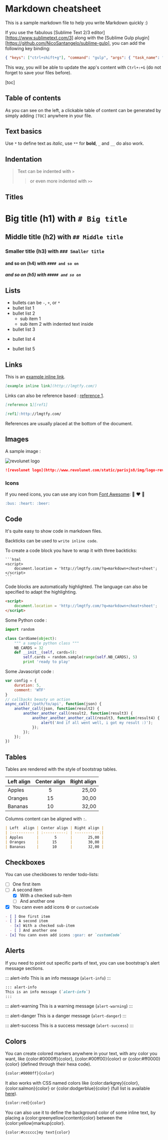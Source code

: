 Markdown cheatsheet
===================

This is a sample markdown file to help you write Markdown quickly :)

If you use the fabulous [Sublime Text 2/3 editor][https://www.sublimetext.com/3] along with the [Sublime Gulp plugin][https://github.com/NicoSantangelo/sublime-gulp], you can add the following key binding:
```json
{ "keys": ["ctrl+shift+g"], "command": "gulp", "args": { "task_name": "default" } }
``` 

This way, you will be able to update the app's content with `Ctrl+⇧+G` (do not forget to save your files before).

[toc]

## Table of contents

As you can see on the left, a clickable table of content can be generated by simply adding `[TOC]` anywhere in your file.

## Text basics
Use `*` to define text as *italic*, use `**` for **bold**, `_` and `__` do also work.

## Indentation
> Text can be indented with `>`
>> or even more indented with `>>`

## Titles
# Big title (h1) with `# Big title`
## Middle title (h2) with `## Middle title`
### Smaller title (h3) with `### Smaller title`
#### and so on (h4) with `#### and so on`
##### and so on (h5) with `##### and so on`

## Lists

 - bullets can be `-`, `+`, or `*`
 - bullet list 1
 - bullet list 2
    - sub item 1
    - sub item 2
        with indented text inside
 - bullet list 3
 + bullet list 4
 * bullet list 5

## Links

This is an [example inline link](http://lmgtfy.com/).
```md
[example inline link](http://lmgtfy.com/)
```

Links can also be reference based : [reference 1][ref1].
```md
[reference 1][ref1]

[ref1]:http://lmgtfy.com/
```

References are usually placed at the bottom of the document.

[ref1]:http://lmgtfy.com/

## Images

A sample image :

![revolunet logo](http://www.revolunet.com/static/parisjs8/img/logo-revolunet-carre.jpg "revolunet logo")

```md
![revolunet logo](http://www.revolunet.com/static/parisjs8/img/logo-revolunet-carre.jpg "revolunet logo")
```

### Icons

If you need icons, you can use any icon from [Font Awesome](http://fontawesome.io/icons/): :bus: :heart: :beer: 

```md
:bus: :heart: :beer:
```

## Code

It's quite easy to show code in markdown files.

Backticks can be used to `write inline code`.

To create a code block you have to wrap it with three backticks:

``````
```html
<script>
    document.location = 'http://lmgtfy.com/?q=markdown+cheat+sheet';
</script>
```
``````

Code blocks are automatically highlighted. The language can also be specified to adapt the highlighting.

```html
<script>
	document.location = 'http://lmgtfy.com/?q=markdown+cheat+sheet';
</script>
```

Some Python code :

```python
import random

class CardGame(object):
    """ a sample python class """
    NB_CARDS = 32
    def __init__(self, cards=5):
        self.cards = random.sample(range(self.NB_CARDS), 5)
        print 'ready to play'
```

Some Javascript code :

```js
var config = {
    duration: 5,
    comment: 'WTF'
}
// callbacks beauty un action
async_call('/path/to/api', function(json) {
    another_call(json, function(result2) {
        another_another_call(result2, function(result3) {
            another_another_another_call(result3, function(result4) {
                alert('And if all went well, i got my result :)');
            });
        });
    });
})
```

## Tables

Tables are rendered with the style of bootstrap tables.

| Left  align | Center align | Right align |  
| :---------- | :----------: | -----------:|  
| Apples      |       5      |       25,00 |  
| Oranges     |      15      |       30,00 |  
| Bananas     |      10      |       32,00 |  

Columns content can be aligned with `:`.

```md
| Left  align | Center align | Right align |  
| :---------- | :----------: | -----------:|  
| Apples      |       5      |       25,00 |  
| Oranges     |      15      |       30,00 |  
| Bananas     |      10      |       32,00 | 
```

## Checkboxes

You can use checkboxes to render todo-lists:
 - [ ] One first item
 - [ ] A second item
   - [x] With a checked sub-item
   - [ ] And another one
 - [x] You cann even add icons :gear: or `customCode`

 ```md
 - [ ] One first item
 - [ ] A second item
   - [x] With a checked sub-item
   - [ ] And another one
 - [x] You cann even add icons :gear: or `customCode`
 ```
## Alerts

If you need to point out specific parts of text, you can use bootstrap's alert message sections.

::: alert-info
This is an info message (`alert-info`)
:::

```md
::: alert-info
This is an info message (`alert-info`)
:::
```

::: alert-warning
This is a warning message (`alert-warning`)
:::

::: alert-danger
This is a danger message (`alert-danger`)
:::

::: alert-success
This is a success message (`alert-success`)
:::

## Colors

You can create colored markers anywhere in your text, with any color you want, like {color:#0000ff}{color}, {color:#00ff00}{color} or {color:#ff0000}{color} (defined through their hexa code).
```md
{color:#0000ff}{color}
```

It also works with CSS named colors like {color:darkgrey}{color}, {color:salmon}{color} or {color:dodgerblue}{color} (full list is available [here](https://www.w3schools.com/cssref/css_colors.asp)).
```md
{color:red}{color}
```

You can also use it to define the background color of some inline text, by placing a {color:greenyellow}content{color} between the {color:yellow}markup{color}.
```md
{color:#cccccc}my text{color}
```